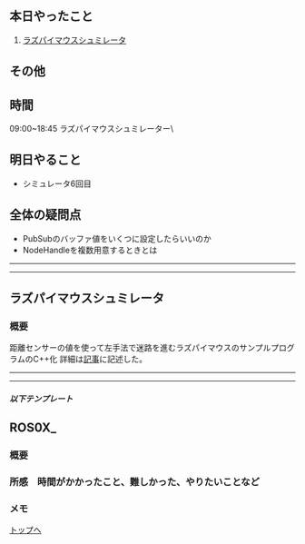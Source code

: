 ## 本日やったこと
1. [ラズパイマウスシュミレータ](#ラズパイマウスシュミレータ)

## その他

## 時間
09:00~18:45 ラズパイマウスシュミレーター\

## 明日やること
* シミュレータ6回目

## 全体の疑問点
* PubSubのバッファ値をいくつに設定したらいいのか
* NodeHandleを複数用意するときとは
---
---

## ラズパイマウスシュミレータ
### 概要
距離センサーの値を使って左手法で迷路を進むラズパイマウスのサンプルプログラムのC++化
詳細は[記事](../raspimouse_tutorial/05_move_raspi_using_kyori_sensor.md)に記述した。

---
---
##### 以下テンプレート
## ROS0X_
### 概要
<!-- 何をするもの、方法と結果を３行程度 -->

### 所感　時間がかかったこと、難しかった、やりたいことなど
<!-- 
[解決/未解決/所感/疑問/参考など]
[参考][記事名](URL)
 -->
### メモ

[トップへ](#本日やったこと)

<!--
```
プログラムを書く
```
-->